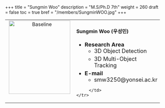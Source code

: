 +++
title = "Sungmin Woo"
description = "M.S/Ph.D 7th"
weight = 260
draft = false
toc = true
bref = "/members/SungminWOO.jpg"
+++

<table>
    <tr>
       <td width="280" align="center" valign="top">
          <img alt="Baseline" width="200px" height="240" src="/members/SungminWOO.jpg">
       </td>
       <td>
            <h4>Sungmin Woo (우성민)</h4>
            <ul class="member_info">
                <li style="font-size: 18px"><b>Research Area</b>
                    <ul class="interest">
                        <li style="margin-bottom: 5px">3D Object Detection</li>
                        <li style="margin-bottom: 5px">3D Multi-Object Tracking</li>
                    </ul>
                </li>
                <li style="font-size: 18px"><b>E-mail</b>
                    <ul>
                        <li style="margin-bottom: 5px">smw3250@yonsei.ac.kr</li>
                    </ul>
                </li>
            </ul>
            
         </td>
    </tr>
</table>
